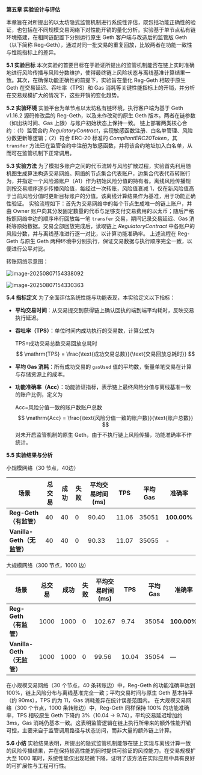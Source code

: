 **第五章 实验设计与评估**

本章旨在对所提出的以太坊隐式监管机制进行系统性评估，既包括功能正确性的验证，也包括在不同规模交易网络下对性能开销的量化分析。实验基于单节点私有链环境搭建，在相同链配置下分别运行原生 Geth 客户端与改造后的监管版 Geth（以下简称 Reg-Geth），通过对同一批交易的重复回放，比较两者在功能一致性与性能指标上的差异。

**5.1 实验目标**
 本次实验的首要目标在于验证所提出的监管机制能否在链上实时准确地进行风险传播与风险分数维护，使得最终链上风险状态与离线基准计算结果一致。其次，在确保功能正确性的前提下，实验旨在量化 Reg-Geth 相较于原生 Geth 在交易延迟、吞吐率（TPS）和 Gas 消耗等关键性能指标上的开销，并分析在交易规模扩大的情况下，这些开销的变化趋势。

**5.2 实验环境**
 实验平台为单节点以太坊私有链环境，执行客户端为基于 Geth v1.16.2 源码修改后的 Reg-Geth，以及未作改动的原生 Geth 版本。两者在链参数（如出块时间、Gas 上限）与账户初始状态上保持一致。
 链上部署两类核心合约：（1）监管合约 *RegulatoryContract*，实现敏感函数注册、白名单管理、风险分数更新等逻辑；（2）符合 ERC-20 标准的 *CompliantERC20Token*，其 `transfer` 方法已在监管合约中注册为敏感函数，并将该合约地址加入白名单，从而可在监管机制下正常调用。

**5.3 实验方法**
 为了模拟多账户之间的代币流转与风险扩散过程，实验首先利用随机图生成算法构造交易网络。网络的节点集合代表账户，边集合代表代币转账行为，并指定一个风险源账户（A1）作为初始风险分值的持有者。离线风险传播规则按交易顺序逐步传播风险值，每经过一次转账，风险值衰减 1，仅在新风险值高于当前风险分值时更新目标账户的分值。该离线计算结果作为基准，用于功能正确性验证。
 实验流程如下：首先为交易网络中的每个节点生成唯一的链上账户，并由 Owner 账户向其分发固定数量的代币与足够支付交易费用的以太币；随后严格按照网络中边的顺序串行回放每一笔 `transfer` 交易，期间记录交易延迟、Gas 消耗等原始数据。交易全部回放完成后，读取链上 *RegulatoryContract* 中各账户的风险分数，并与离线基准进行逐一对比，以计算功能准确率。
 上述流程在 Reg-Geth 与原生 Geth 两种环境中分别执行，保证交易数据与执行顺序完全一致，以便进行公平对比。

转账网络示意图：

![image-20250807154338092](https://gitee.com/Cishoon/pic-bed/raw/master/202508101112099.png)

![image-20250807154330363](https://gitee.com/Cishoon/pic-bed/raw/master/202508101112431.png)

**5.4 指标定义**
 为了全面评估系统性能与功能表现，本实验定义以下指标：

- **平均交易时间**：从交易提交到获得链上确认回执的端到端平均耗时，反映交易执行延迟。

- **吞吐率（TPS）**：单位时间内成功执行的交易数，计算公式为

    TPS=成功交易总数交易回放总耗时
    $$
    \mathrm{TPS} = \frac{\text{成功交易总数}}{\text{交易回放总耗时}}
    $$
    

- **平均 Gas 消耗**：所有成功交易的 `gasUsed` 值的平均数，衡量单笔交易在计算与存储资源上的成本。

- **功能准确率（Acc）**：功能验证指标，表示链上最终风险分值与离线基准一致的账户比例，定义为

    Acc=风险分值一致的账户数账户总数
    $$
    \mathrm{Acc} = \frac{\text{风险分值一致的账户数}}{\text{账户总数}}
    $$
    对未开启监管机制的原生 Geth，由于不执行链上风险传播，功能准确率不作统计。

**5.5 实验结果与分析**

小规模网络（30 节点，40边）

| 场景                       | 总交易 | 成功 | 失败 | 平均交易时间 (ms) | TPS   | 平均 Gas | 准确率      |
| -------------------------- | ------ | ---- | ---- | ----------------- | ----- | -------- | ----------- |
| **Reg-Geth（有监管）**     | 40     | 40   | 0    | 90.40             | 11.06 | 35051    | **100.00%** |
| **Vanilla-Geth（无监管）** | 40     | 40   | 0    | 90.33             | 11.07 | 35055    | -           |

大规模网络（300 节点，1000 边）

| 场景                       | 总交易 | 成功 | 失败 | 平均交易时间 (ms) | TPS   | 平均 Gas | 准确率      |
| -------------------------- | ------ | ---- | ---- | ----------------- | ----- | -------- | ----------- |
| **Reg-Geth（有监管）**     | 1000   | 1000 | 0    | 102.67            | 9.74  | 35054    | **100.00%** |
| **Vanilla-Geth（无监管）** | 1000   | 1000 | 0    | 99.56             | 10.04 | 35054    | —           |

 在小规模交易网络（30 个节点，40 条转账边）中，Reg-Geth 的功能准确率达到 100%，链上风险分布与离线基准完全一致；平均交易时间与原生 Geth 基本持平（约 90ms），TPS 约为 11，Gas 消耗差异在统计误差范围内。
 在大规模交易网络（300 个节点，1000 条转账边）中，Reg-Geth 同样保持 100% 的功能准确率，TPS 相较原生 Geth 下降约 3%（10.04 → 9.74），平均交易延迟增加约 3ms，Gas 消耗仍基本一致。这表明监管逻辑在链上执行所带来的额外性能开销可控，主要来自于监管调用路径与状态访问，而非大量的额外链上计算。

**5.6 小结**
 实验结果表明，所提出的隐式监管机制能够在链上实现与离线计算一致的风险传播结果，并在保持较高性能的同时提供可验证的风控能力。在交易规模扩大至 1000 笔时，系统性能仅出现轻微下降，证明了该方法在实际应用中具有良好的可扩展性与工程可行性。

